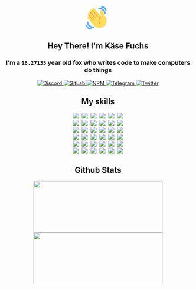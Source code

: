 <div><p align=center><img src=./resources/images/wave.gif width=64px height=64px></p><h2 align=center>Hey There! I'm Käse Fuchs</h2><h3 align=center>I'm a <code>18.27135</code> year old fox who writes code to make computers do things</h3><p align=center><a href=https://discord.com/users/507526681125322772><img alt=Discord src="https://img.shields.io/badge/Discord-5865F2?logo=discord&logoColor=white&style=flat-square#df052b956b6b8293388e47d5d085eb63"> </a><a href=https://gitlab.com/kasefuchs><img alt=GitLab src="https://img.shields.io/badge/GitLab-330F63?logo=gitlab&logoColor=white&style=flat-square#df052b956b6b8293388e47d5d085eb63"> </a><a href=https://npmjs.com/~kasefuchs><img alt=NPM src="https://img.shields.io/badge/NPM-CB3837?logo=npm&logoColor=white&style=flat-square#df052b956b6b8293388e47d5d085eb63"> </a><a href=https://t.me/kasefuchs><img alt=Telegram src="https://img.shields.io/badge/Telegram-2CA5E0?logo=telegram&logoColor=white&style=flat-square#df052b956b6b8293388e47d5d085eb63"> </a><a href=https://twitter.com/kasefuchs><img alt=Twitter src="https://img.shields.io/badge/Twitter-1DA1F2?logo=twitter&logoColor=white&style=flat-square#df052b956b6b8293388e47d5d085eb63"></a></p><h2 align=center>My skills</h2><p align=center><a href=https://aws.amazon.com/ ><picture><source srcset="https://skillicons.dev/icons?i=aws&theme=dark#df052b956b6b8293388e47d5d085eb63" media="(prefers-color-scheme: dark)"><source srcset="https://skillicons.dev/icons?i=aws&theme=light#df052b956b6b8293388e47d5d085eb63" media="(prefers-color-scheme: light), (prefers-color-scheme: no-preference)"><img src="https://skillicons.dev/icons?i=aws&theme=light#df052b956b6b8293388e47d5d085eb63"></picture></a>&nbsp;&nbsp;<a href=https://en.wikipedia.org/wiki/Bash_(Unix_shell)><picture><source srcset="https://skillicons.dev/icons?i=bash&theme=dark#df052b956b6b8293388e47d5d085eb63" media="(prefers-color-scheme: dark)"><source srcset="https://skillicons.dev/icons?i=bash&theme=light#df052b956b6b8293388e47d5d085eb63" media="(prefers-color-scheme: light), (prefers-color-scheme: no-preference)"><img src="https://skillicons.dev/icons?i=bash&theme=light#df052b956b6b8293388e47d5d085eb63"></picture></a>&nbsp;&nbsp;<a href=https://discord.com/developers/docs><picture><source srcset="https://skillicons.dev/icons?i=bots&theme=dark#df052b956b6b8293388e47d5d085eb63" media="(prefers-color-scheme: dark)"><source srcset="https://skillicons.dev/icons?i=bots&theme=light#df052b956b6b8293388e47d5d085eb63" media="(prefers-color-scheme: light), (prefers-color-scheme: no-preference)"><img src="https://skillicons.dev/icons?i=bots&theme=light#df052b956b6b8293388e47d5d085eb63"></picture></a>&nbsp;&nbsp;<a href=https://www.cloudflare.com/ ><picture><source srcset="https://skillicons.dev/icons?i=cloudflare&theme=dark#df052b956b6b8293388e47d5d085eb63" media="(prefers-color-scheme: dark)"><source srcset="https://skillicons.dev/icons?i=cloudflare&theme=light#df052b956b6b8293388e47d5d085eb63" media="(prefers-color-scheme: light), (prefers-color-scheme: no-preference)"><img src="https://skillicons.dev/icons?i=cloudflare&theme=light#df052b956b6b8293388e47d5d085eb63"></picture></a>&nbsp;&nbsp;<a href=https://en.wikipedia.org/wiki/CSS><picture><source srcset="https://skillicons.dev/icons?i=css&theme=dark#df052b956b6b8293388e47d5d085eb63" media="(prefers-color-scheme: dark)"><source srcset="https://skillicons.dev/icons?i=css&theme=light#df052b956b6b8293388e47d5d085eb63" media="(prefers-color-scheme: light), (prefers-color-scheme: no-preference)"><img src="https://skillicons.dev/icons?i=css&theme=light#df052b956b6b8293388e47d5d085eb63"></picture></a>&nbsp;&nbsp;<a href=https://www.docker.com/ ><picture><source srcset="https://skillicons.dev/icons?i=docker&theme=dark#df052b956b6b8293388e47d5d085eb63" media="(prefers-color-scheme: dark)"><source srcset="https://skillicons.dev/icons?i=docker&theme=light#df052b956b6b8293388e47d5d085eb63" media="(prefers-color-scheme: light), (prefers-color-scheme: no-preference)"><img src="https://skillicons.dev/icons?i=docker&theme=light#df052b956b6b8293388e47d5d085eb63"></picture></a><br><a href=https://www.electronjs.org/ ><picture><source srcset="https://skillicons.dev/icons?i=electron&theme=dark#df052b956b6b8293388e47d5d085eb63" media="(prefers-color-scheme: dark)"><source srcset="https://skillicons.dev/icons?i=electron&theme=light#df052b956b6b8293388e47d5d085eb63" media="(prefers-color-scheme: light), (prefers-color-scheme: no-preference)"><img src="https://skillicons.dev/icons?i=electron&theme=light#df052b956b6b8293388e47d5d085eb63"></picture></a>&nbsp;&nbsp;<a href=https://expressjs.com/ ><picture><source srcset="https://skillicons.dev/icons?i=express&theme=dark#df052b956b6b8293388e47d5d085eb63" media="(prefers-color-scheme: dark)"><source srcset="https://skillicons.dev/icons?i=express&theme=light#df052b956b6b8293388e47d5d085eb63" media="(prefers-color-scheme: light), (prefers-color-scheme: no-preference)"><img src="https://skillicons.dev/icons?i=express&theme=light#df052b956b6b8293388e47d5d085eb63"></picture></a>&nbsp;&nbsp;<a href=https://www.figma.com/ ><picture><source srcset="https://skillicons.dev/icons?i=figma&theme=dark#df052b956b6b8293388e47d5d085eb63" media="(prefers-color-scheme: dark)"><source srcset="https://skillicons.dev/icons?i=figma&theme=light#df052b956b6b8293388e47d5d085eb63" media="(prefers-color-scheme: light), (prefers-color-scheme: no-preference)"><img src="https://skillicons.dev/icons?i=figma&theme=light#df052b956b6b8293388e47d5d085eb63"></picture></a>&nbsp;&nbsp;<a href=https://firebase.google.com/ ><picture><source srcset="https://skillicons.dev/icons?i=firebase&theme=dark#df052b956b6b8293388e47d5d085eb63" media="(prefers-color-scheme: dark)"><source srcset="https://skillicons.dev/icons?i=firebase&theme=light#df052b956b6b8293388e47d5d085eb63" media="(prefers-color-scheme: light), (prefers-color-scheme: no-preference)"><img src="https://skillicons.dev/icons?i=firebase&theme=light#df052b956b6b8293388e47d5d085eb63"></picture></a>&nbsp;&nbsp;<a href=https://flask.palletsprojects.com/ ><picture><source srcset="https://skillicons.dev/icons?i=flask&theme=dark#df052b956b6b8293388e47d5d085eb63" media="(prefers-color-scheme: dark)"><source srcset="https://skillicons.dev/icons?i=flask&theme=light#df052b956b6b8293388e47d5d085eb63" media="(prefers-color-scheme: light), (prefers-color-scheme: no-preference)"><img src="https://skillicons.dev/icons?i=flask&theme=light#df052b956b6b8293388e47d5d085eb63"></picture></a>&nbsp;&nbsp;<a href=https://cloud.google.com/ ><picture><source srcset="https://skillicons.dev/icons?i=gcp&theme=dark#df052b956b6b8293388e47d5d085eb63" media="(prefers-color-scheme: dark)"><source srcset="https://skillicons.dev/icons?i=gcp&theme=light#df052b956b6b8293388e47d5d085eb63" media="(prefers-color-scheme: light), (prefers-color-scheme: no-preference)"><img src="https://skillicons.dev/icons?i=gcp&theme=light#df052b956b6b8293388e47d5d085eb63"></picture></a><br><a href=https://git-scm.com/ ><picture><source srcset="https://skillicons.dev/icons?i=git&theme=dark#df052b956b6b8293388e47d5d085eb63" media="(prefers-color-scheme: dark)"><source srcset="https://skillicons.dev/icons?i=git&theme=light#df052b956b6b8293388e47d5d085eb63" media="(prefers-color-scheme: light), (prefers-color-scheme: no-preference)"><img src="https://skillicons.dev/icons?i=git&theme=light#df052b956b6b8293388e47d5d085eb63"></picture></a>&nbsp;&nbsp;<a href=https://github.com/ ><picture><source srcset="https://skillicons.dev/icons?i=github&theme=dark#df052b956b6b8293388e47d5d085eb63" media="(prefers-color-scheme: dark)"><source srcset="https://skillicons.dev/icons?i=github&theme=light#df052b956b6b8293388e47d5d085eb63" media="(prefers-color-scheme: light), (prefers-color-scheme: no-preference)"><img src="https://skillicons.dev/icons?i=github&theme=light#df052b956b6b8293388e47d5d085eb63"></picture></a>&nbsp;&nbsp;<a href=https://gitlab.com/ ><picture><source srcset="https://skillicons.dev/icons?i=gitlab&theme=dark#df052b956b6b8293388e47d5d085eb63" media="(prefers-color-scheme: dark)"><source srcset="https://skillicons.dev/icons?i=gitlab&theme=light#df052b956b6b8293388e47d5d085eb63" media="(prefers-color-scheme: light), (prefers-color-scheme: no-preference)"><img src="https://skillicons.dev/icons?i=gitlab&theme=light#df052b956b6b8293388e47d5d085eb63"></picture></a>&nbsp;&nbsp;<a href=https://www.heroku.com/ ><picture><source srcset="https://skillicons.dev/icons?i=heroku&theme=dark#df052b956b6b8293388e47d5d085eb63" media="(prefers-color-scheme: dark)"><source srcset="https://skillicons.dev/icons?i=heroku&theme=light#df052b956b6b8293388e47d5d085eb63" media="(prefers-color-scheme: light), (prefers-color-scheme: no-preference)"><img src="https://skillicons.dev/icons?i=heroku&theme=light#df052b956b6b8293388e47d5d085eb63"></picture></a>&nbsp;&nbsp;<a href=https://en.wikipedia.org/wiki/HTML><picture><source srcset="https://skillicons.dev/icons?i=html&theme=dark#df052b956b6b8293388e47d5d085eb63" media="(prefers-color-scheme: dark)"><source srcset="https://skillicons.dev/icons?i=html&theme=light#df052b956b6b8293388e47d5d085eb63" media="(prefers-color-scheme: light), (prefers-color-scheme: no-preference)"><img src="https://skillicons.dev/icons?i=html&theme=light#df052b956b6b8293388e47d5d085eb63"></picture></a>&nbsp;&nbsp;<a href=https://en.wikipedia.org/wiki/JavaScript><picture><source srcset="https://skillicons.dev/icons?i=js&theme=dark#df052b956b6b8293388e47d5d085eb63" media="(prefers-color-scheme: dark)"><source srcset="https://skillicons.dev/icons?i=js&theme=light#df052b956b6b8293388e47d5d085eb63" media="(prefers-color-scheme: light), (prefers-color-scheme: no-preference)"><img src="https://skillicons.dev/icons?i=js&theme=light#df052b956b6b8293388e47d5d085eb63"></picture></a><br><a href=https://en.wikipedia.org/wiki/Linux><picture><source srcset="https://skillicons.dev/icons?i=linux&theme=dark#df052b956b6b8293388e47d5d085eb63" media="(prefers-color-scheme: dark)"><source srcset="https://skillicons.dev/icons?i=linux&theme=light#df052b956b6b8293388e47d5d085eb63" media="(prefers-color-scheme: light), (prefers-color-scheme: no-preference)"><img src="https://skillicons.dev/icons?i=linux&theme=light#df052b956b6b8293388e47d5d085eb63"></picture></a>&nbsp;&nbsp;<a href=https://mui.com/ ><picture><source srcset="https://skillicons.dev/icons?i=materialui&theme=dark#df052b956b6b8293388e47d5d085eb63" media="(prefers-color-scheme: dark)"><source srcset="https://skillicons.dev/icons?i=materialui&theme=light#df052b956b6b8293388e47d5d085eb63" media="(prefers-color-scheme: light), (prefers-color-scheme: no-preference)"><img src="https://skillicons.dev/icons?i=materialui&theme=light#df052b956b6b8293388e47d5d085eb63"></picture></a>&nbsp;&nbsp;<a href=https://en.wikipedia.org/wiki/Markdown><picture><source srcset="https://skillicons.dev/icons?i=md&theme=dark#df052b956b6b8293388e47d5d085eb63" media="(prefers-color-scheme: dark)"><source srcset="https://skillicons.dev/icons?i=md&theme=light#df052b956b6b8293388e47d5d085eb63" media="(prefers-color-scheme: light), (prefers-color-scheme: no-preference)"><img src="https://skillicons.dev/icons?i=md&theme=light#df052b956b6b8293388e47d5d085eb63"></picture></a>&nbsp;&nbsp;<a href=https://www.mongodb.com/ ><picture><source srcset="https://skillicons.dev/icons?i=mongodb&theme=dark#df052b956b6b8293388e47d5d085eb63" media="(prefers-color-scheme: dark)"><source srcset="https://skillicons.dev/icons?i=mongodb&theme=light#df052b956b6b8293388e47d5d085eb63" media="(prefers-color-scheme: light), (prefers-color-scheme: no-preference)"><img src="https://skillicons.dev/icons?i=mongodb&theme=light#df052b956b6b8293388e47d5d085eb63"></picture></a>&nbsp;&nbsp;<a href=https://www.mysql.com/ ><picture><source srcset="https://skillicons.dev/icons?i=mysql&theme=dark#df052b956b6b8293388e47d5d085eb63" media="(prefers-color-scheme: dark)"><source srcset="https://skillicons.dev/icons?i=mysql&theme=light#df052b956b6b8293388e47d5d085eb63" media="(prefers-color-scheme: light), (prefers-color-scheme: no-preference)"><img src="https://skillicons.dev/icons?i=mysql&theme=light#df052b956b6b8293388e47d5d085eb63"></picture></a>&nbsp;&nbsp;<a href=https://nextjs.org/ ><picture><source srcset="https://skillicons.dev/icons?i=nextjs&theme=dark#df052b956b6b8293388e47d5d085eb63" media="(prefers-color-scheme: dark)"><source srcset="https://skillicons.dev/icons?i=nextjs&theme=light#df052b956b6b8293388e47d5d085eb63" media="(prefers-color-scheme: light), (prefers-color-scheme: no-preference)"><img src="https://skillicons.dev/icons?i=nextjs&theme=light#df052b956b6b8293388e47d5d085eb63"></picture></a><br><a href=https://nodejs.org/en/ ><picture><source srcset="https://skillicons.dev/icons?i=nodejs&theme=dark#df052b956b6b8293388e47d5d085eb63" media="(prefers-color-scheme: dark)"><source srcset="https://skillicons.dev/icons?i=nodejs&theme=light#df052b956b6b8293388e47d5d085eb63" media="(prefers-color-scheme: light), (prefers-color-scheme: no-preference)"><img src="https://skillicons.dev/icons?i=nodejs&theme=light#df052b956b6b8293388e47d5d085eb63"></picture></a>&nbsp;&nbsp;<a href=https://www.postgresql.org/ ><picture><source srcset="https://skillicons.dev/icons?i=postgres&theme=dark#df052b956b6b8293388e47d5d085eb63" media="(prefers-color-scheme: dark)"><source srcset="https://skillicons.dev/icons?i=postgres&theme=light#df052b956b6b8293388e47d5d085eb63" media="(prefers-color-scheme: light), (prefers-color-scheme: no-preference)"><img src="https://skillicons.dev/icons?i=postgres&theme=light#df052b956b6b8293388e47d5d085eb63"></picture></a>&nbsp;&nbsp;<a href=https://learn.microsoft.com/en-us/powershell/ ><picture><source srcset="https://skillicons.dev/icons?i=powershell&theme=dark#df052b956b6b8293388e47d5d085eb63" media="(prefers-color-scheme: dark)"><source srcset="https://skillicons.dev/icons?i=powershell&theme=light#df052b956b6b8293388e47d5d085eb63" media="(prefers-color-scheme: light), (prefers-color-scheme: no-preference)"><img src="https://skillicons.dev/icons?i=powershell&theme=light#df052b956b6b8293388e47d5d085eb63"></picture></a>&nbsp;&nbsp;<a href=https://www.python.org/ ><picture><source srcset="https://skillicons.dev/icons?i=py&theme=dark#df052b956b6b8293388e47d5d085eb63" media="(prefers-color-scheme: dark)"><source srcset="https://skillicons.dev/icons?i=py&theme=light#df052b956b6b8293388e47d5d085eb63" media="(prefers-color-scheme: light), (prefers-color-scheme: no-preference)"><img src="https://skillicons.dev/icons?i=py&theme=light#df052b956b6b8293388e47d5d085eb63"></picture></a>&nbsp;&nbsp;<a href=https://www.raspberrypi.org/ ><picture><source srcset="https://skillicons.dev/icons?i=raspberrypi&theme=dark#df052b956b6b8293388e47d5d085eb63" media="(prefers-color-scheme: dark)"><source srcset="https://skillicons.dev/icons?i=raspberrypi&theme=light#df052b956b6b8293388e47d5d085eb63" media="(prefers-color-scheme: light), (prefers-color-scheme: no-preference)"><img src="https://skillicons.dev/icons?i=raspberrypi&theme=light#df052b956b6b8293388e47d5d085eb63"></picture></a>&nbsp;&nbsp;<a href=https://reactjs.org/ ><picture><source srcset="https://skillicons.dev/icons?i=react&theme=dark#df052b956b6b8293388e47d5d085eb63" media="(prefers-color-scheme: dark)"><source srcset="https://skillicons.dev/icons?i=react&theme=light#df052b956b6b8293388e47d5d085eb63" media="(prefers-color-scheme: light), (prefers-color-scheme: no-preference)"><img src="https://skillicons.dev/icons?i=react&theme=light#df052b956b6b8293388e47d5d085eb63"></picture></a><br><a href=https://redux.js.org/ ><picture><source srcset="https://skillicons.dev/icons?i=redux&theme=dark#df052b956b6b8293388e47d5d085eb63" media="(prefers-color-scheme: dark)"><source srcset="https://skillicons.dev/icons?i=redux&theme=light#df052b956b6b8293388e47d5d085eb63" media="(prefers-color-scheme: light), (prefers-color-scheme: no-preference)"><img src="https://skillicons.dev/icons?i=redux&theme=light#df052b956b6b8293388e47d5d085eb63"></picture></a>&nbsp;&nbsp;<a href=https://en.wikipedia.org/wiki/Regular_expression><picture><source srcset="https://skillicons.dev/icons?i=regex&theme=dark#df052b956b6b8293388e47d5d085eb63" media="(prefers-color-scheme: dark)"><source srcset="https://skillicons.dev/icons?i=regex&theme=light#df052b956b6b8293388e47d5d085eb63" media="(prefers-color-scheme: light), (prefers-color-scheme: no-preference)"><img src="https://skillicons.dev/icons?i=regex&theme=light#df052b956b6b8293388e47d5d085eb63"></picture></a>&nbsp;&nbsp;<a href=https://en.wikipedia.org/wiki/Sass_(stylesheet_language)><picture><source srcset="https://skillicons.dev/icons?i=sass&theme=dark#df052b956b6b8293388e47d5d085eb63" media="(prefers-color-scheme: dark)"><source srcset="https://skillicons.dev/icons?i=sass&theme=light#df052b956b6b8293388e47d5d085eb63" media="(prefers-color-scheme: light), (prefers-color-scheme: no-preference)"><img src="https://skillicons.dev/icons?i=sass&theme=light#df052b956b6b8293388e47d5d085eb63"></picture></a>&nbsp;&nbsp;<a href=https://www.typescriptlang.org/ ><picture><source srcset="https://skillicons.dev/icons?i=ts&theme=dark#df052b956b6b8293388e47d5d085eb63" media="(prefers-color-scheme: dark)"><source srcset="https://skillicons.dev/icons?i=ts&theme=light#df052b956b6b8293388e47d5d085eb63" media="(prefers-color-scheme: light), (prefers-color-scheme: no-preference)"><img src="https://skillicons.dev/icons?i=ts&theme=light#df052b956b6b8293388e47d5d085eb63"></picture></a>&nbsp;&nbsp;<a href=https://unity.com/ ><picture><source srcset="https://skillicons.dev/icons?i=unity&theme=dark#df052b956b6b8293388e47d5d085eb63" media="(prefers-color-scheme: dark)"><source srcset="https://skillicons.dev/icons?i=unity&theme=light#df052b956b6b8293388e47d5d085eb63" media="(prefers-color-scheme: light), (prefers-color-scheme: no-preference)"><img src="https://skillicons.dev/icons?i=unity&theme=light#df052b956b6b8293388e47d5d085eb63"></picture></a>&nbsp;&nbsp;<a href=https://workers.cloudflare.com/ ><picture><source srcset="https://skillicons.dev/icons?i=workers&theme=dark#df052b956b6b8293388e47d5d085eb63" media="(prefers-color-scheme: dark)"><source srcset="https://skillicons.dev/icons?i=workers&theme=light#df052b956b6b8293388e47d5d085eb63" media="(prefers-color-scheme: light), (prefers-color-scheme: no-preference)"><img src="https://skillicons.dev/icons?i=workers&theme=light#df052b956b6b8293388e47d5d085eb63"></picture></a><br></p><h2 align=center>Github Stats</h2><p align=center><picture><source srcset="https://github-readme-stats-kasefuchs.vercel.app/api/?count_private=true&hide_border=true&hide_rank=true&line_height=20&hide_title=true&username=Kasefuchs&theme=dark#df052b956b6b8293388e47d5d085eb63" media="(prefers-color-scheme: dark)"><source srcset="https://github-readme-stats-kasefuchs.vercel.app/api/?count_private=true&hide_border=true&hide_rank=true&line_height=20&hide_title=true&username=Kasefuchs&theme=light#df052b956b6b8293388e47d5d085eb63" media="(prefers-color-scheme: light), (prefers-color-scheme: no-preference)"><img align=middle width=350 height=140 src="https://github-readme-stats-kasefuchs.vercel.app/api/?count_private=true&hide_border=true&hide_rank=true&line_height=20&hide_title=true&username=Kasefuchs&theme=light#df052b956b6b8293388e47d5d085eb63"></picture><picture><source srcset="https://github-readme-stats-kasefuchs.vercel.app/api/top-langs/?count_private=true&hide_border=true&layout=compact&username=Kasefuchs&theme=dark#df052b956b6b8293388e47d5d085eb63" media="(prefers-color-scheme: dark)"><source srcset="https://github-readme-stats-kasefuchs.vercel.app/api/top-langs/?count_private=true&hide_border=true&layout=compact&username=Kasefuchs&theme=light#df052b956b6b8293388e47d5d085eb63" media="(prefers-color-scheme: light), (prefers-color-scheme: no-preference)"><img align=middle width=350 height=140 src="https://github-readme-stats-kasefuchs.vercel.app/api/top-langs/?count_private=true&hide_border=true&layout=compact&username=Kasefuchs&theme=light#df052b956b6b8293388e47d5d085eb63"></picture></p><img src="https://hit.yhype.me/github/profile?user_id=64592097#df052b956b6b8293388e47d5d085eb63" alt=""></div>
